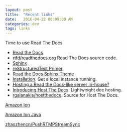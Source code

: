 ```yaml
---
layout: post
title:  "Recent links"
date:   2016-04-22 00:09:00 AM
categories: dev
tags: links
---
```


Time to use Read The Docs
- [Read the Docs](https://readthedocs.org/)
- [rtfd/readthedocs.org](https://github.com/rtfd/readthedocs.org) Read The Docs source code.
- [Sphinx](http://www.sphinx-doc.org/en/stable/)
- [reStructuredText Primer](http://www.sphinx-doc.org/en/stable/rest.html)
- [Read the Docs Sphinx Theme](https://github.com/snide/sphinx_rtd_theme)
- [Installation](http://read-the-docs.readthedocs.org/en/latest/install.html). Get a local instance running.
- [Hosting a Read the Docs-like server in-house?](http://stackoverflow.com/questions/19892310/hosting-a-read-the-docs-like-server-in-house)
- [Introducing Host The Docs](http://www.robg3d.com/2014/03/introducing-host-the-docs/). Lightweight doc hosting.
- [rgalanakis/hostthedocs](https://github.com/rgalanakis/hostthedocs). Source for Host The Docs.

[Amazon Ion](http://amznlabs.github.io/ion-docs/index.html)

[Amazon Ion Java](https://github.com/amznlabs/ion-java)

[zhaozhencn/PushRTMPStreamSync](https://github.com/zhaozhencn/PushRTMPStreamSync)
